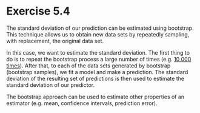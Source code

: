 
# Exercise 5.4

The standard deviation of our prediction can be estimated using bootstrap.
This technique allows us to obtain new data sets by repeatedly sampling, with replacement, the original data set.

In this case, we want to estimate the standard deviation.
The first thing to do is to repeat the bootstrap process a large number of times (e.g. [10 000 times](https://youtu.be/rLsUo6seUss)).
After that, to each of the data sets generated by bootstrap (bootstrap samples), we fit a model and make a prediction.
The standard deviation of the resulting set of predictions is then used to estimate the standard deviation of our predictor. 

The bootstrap approach can be used to estimate other properties of an estimator (e.g. mean, confidence intervals, prediction error).
